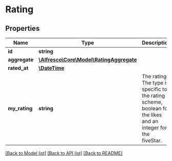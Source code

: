 # Rating

## Properties
Name | Type | Description | Notes
------------ | ------------- | ------------- | -------------
**id** | **string** |  | 
**aggregate** | [**\Alfresco\Core\Model\RatingAggregate**](RatingAggregate.md) |  | [optional] 
**rated_at** | [**\DateTime**](\DateTime.md) |  | [optional] 
**my_rating** | **string** | The rating. The type is specific to the rating scheme, boolean for the likes and an integer for the fiveStar. | [optional] 

[[Back to Model list]](../README.md#documentation-for-models) [[Back to API list]](../README.md#documentation-for-api-endpoints) [[Back to README]](../README.md)


